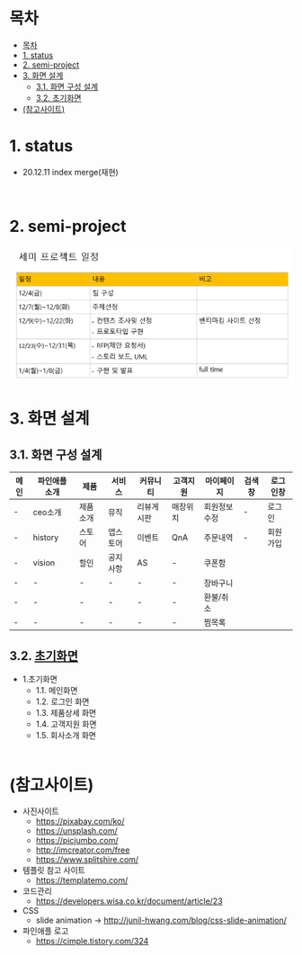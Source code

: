# 목차

- [목차](#목차)
- [1. status](#1-status)
- [2. semi-project](#2-semi-project)
- [3. 화면 설계](#3-화면-설계)
  - [3.1. 화면 구성 설계](#31-화면-구성-설계)
  - [3.2. 초기화면](#32-초기화면)
- [(참고사이트)](#참고사이트)



# 1. status
- 20.12.11 index merge(재현)

<br>

# 2. semi-project
<img src="related/img/semitable.png"/>
<br>

# 3. 화면 설계
## 3.1. 화면 구성 설계
|메인|파인애플 소개|제품|서비스|커뮤니티|고객지원|마이페이지|검색창|로그인창|
|---|-----|-----|---|---|---|---|---|---|
|-|ceo소개|제품소개|뮤직|리뷰게시판|매장위치|회원정보수정|-|로그인|
|-|history|스토어|앱스토어|이벤트|QnA|주문내역|-|회원가입|
|-|vision|할인|공지사항|AS|-|쿠폰함|
|-|-|-|-|-|-|장바구니
|-|-|-|-|-|-|환불/취소
|-|-|-|-|-|-|찜목록

## 3.2. [초기화면](related/설계/201216.md)
- 1.초기화면
  - 1.1. 메인화면
  - 1.2. 로그인 화면
  - 1.3. 제품상세 화면
  - 1.4. 고객지원 화면
  - 1.5. 회사소개 화면
  <br>
  
# (참고사이트)
- 사진사이트
  - https://pixabay.com/ko/
  - https://unsplash.com/
  - https://picjumbo.com/
  - http://imcreator.com/free
  - https://www.splitshire.com/
- 템플릿 참고 사이트
  - https://templatemo.com/
- 코드관리
  - https://developers.wisa.co.kr/document/article/23
- CSS
  - slide animation -> http://junil-hwang.com/blog/css-slide-animation/
- 파인애플 로고
  - https://cimple.tistory.com/324